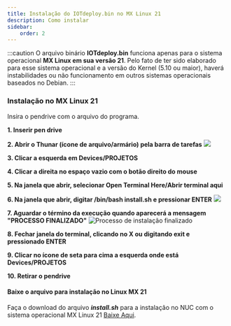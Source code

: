 ```yaml
---
title: Instalação do IOTdeploy.bin no MX Linux 21
description: Como instalar
sidebar:
    order: 2
---
```

[comment]: <> (Documentação online para o aplicativo Interface de Comando Eletromidia)
[comment]: <> (Criado por Alexandre de Abreu - alexandre.abreu@eletromidia.com.br)
[comment]: <> (Data : 17/06/2024)

:::caution
O arquivo binário <b>IOTdeploy.bin</b> funciona apenas para o sistema operacional <b>MX Linux em sua versão 21</b>. Pelo fato de ter sido elaborado para esse sistema operacional e a versão do Kernel (5.10 ou maior), haverá instabilidades ou não funcionamento em outros sistemas operacionais baseados no Debian.
:::

### Instalação no MX Linux 21

Insira o pendrive com o arquivo do programa.


<b>1. Inserir pen drive</b>

<b>2. Abrir o Thunar (ícone de arquivo/armário) pela barra de tarefas</b>
![](https://i.imgur.com/gI3UJHa.png)

<b>3. Clicar a esquerda em Devices/PROJETOS</b>

<b>4. Clicar a direita no espaço vazio com o botão direito do mouse</b>

<b>5. Na janela que abrir, selecionar Open Terminal Here/Abrir terminal aqui</b>

<b>6. Na janela que abrir, digitar /bin/bash install.sh e pressionar ENTER</b>
![](https://i.imgur.com/zHEn4v3.png)

<b>7. Aguardar o término da execução quando aparecerá a mensagem "PROCESSO FINALIZADO"</b>
![Processo de instalação finalizado](https://i.imgur.com/zcEXQlP.png)

<b>8. Fechar janela do terminal, clicando no X ou digitando exit e pressionado ENTER</b>

<b>9. Clicar no ícone de seta para cima a esquerda onde está Devices/PROJETOS</b>

<b>10. Retirar o pendrive</b>

#### Baixe o arquivo para instalação no Linux MX 21

Faça o download do arquivo <i><b>install.sh</b></i> para a instalação no NUC com o sistema operacional MX Linux 21 [Baixe Aqui](https://drive.google.com/file/d/1Bj-QVuycW9sk-5rlc8AcdWb5NvjiIBcc/view?usp=drive_link).



 
